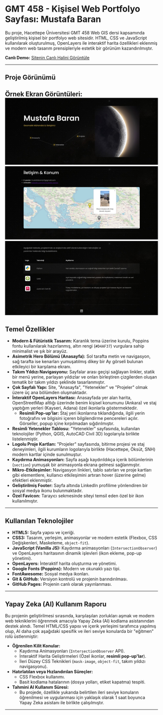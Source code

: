 # GMT 458 - Kişisel Web Portfolyo Sayfası: Mustafa Baran

Bu proje, Hacettepe Üniversitesi GMT 458 Web GIS dersi kapsamında geliştirilmiş kişisel bir portfolyo web sitesidir. HTML, CSS ve JavaScript kullanılarak oluşturulmuş, OpenLayers ile interaktif harita özellikleri eklenmiş ve modern web tasarım prensipleriyle estetik bir görünüm kazandırılmıştır.

**Canlı Demo:** [Sitenin Canlı Halini Görüntüle](https://mustafabtw.github.io/personal_web_page_webgis_mustafa_baran/) 

---

## Proje Görünümü

**Örnek Ekran Görüntüleri:**
![Anasayfa Görünümü](images/screenshot-anasayfa.jpg)
![Harita Detayı](images/screenshot-harita.jpg)
![Yetenekler Tablosu](images/screenshot-yetenekler.jpg)
---

## Temel Özellikler

* **Modern & Fütüristik Tasarım:** Karanlık tema üzerine kurulu, Poppins fontu kullanılarak hazırlanmış, altın rengi (`#D4AF37`) vurgulara sahip minimalist ve şık bir arayüz.
* **Asimetrik Hero Bölümü (Anasayfa):** Sol tarafta metin ve navigasyon, sağ tarafta ise kenarları yumuşatılmış dikey bir Ay görseli bulunan etkileyici bir karşılama ekranı.
* **Takım Yıldızı Navigasyonu:** Sayfalar arası geçişi sağlayan linkler, statik bir menü yerine, parlayan yıldızlar ve onları birleştiren çizgilerden oluşan tematik bir takım yıldızı şeklinde tasarlanmıştır.
* **Çok Sayfalı Yapı:** Site, "Anasayfa", "Yetenekler" ve "Projeler" olmak üzere üç ana bölümden oluşmaktadır.
* **İnteraktif OpenLayers Haritası:** Anasayfada yer alan harita, OpenStreetMap altlığı üzerinde benim kişisel konumunu (Ankara) ve staj yaptığım yerleri (Kayseri, Adana) özel ikonlarla göstermektedir.
    * **Resimli Pop-up'lar:** Staj yeri ikonlarına tıklandığında, ilgili yerin fotoğrafını ve bilgisini içeren bilgilendirme pencereleri açılır. Görseller, popup içine kırpılmadan sığdırılmıştır.
* **Resimli Yetenekler Tablosu:** "Yetenekler" sayfasında, kullanılan teknolojiler (Python, QGIS, AutoCAD Civil 3D) logolarıyla birlikte listelenmiştir.
* **Logolu Proje Kartları:** "Projeler" sayfasında, bitirme projesi ve staj deneyimleri, ilgili kurumların logolarıyla birlikte (Hacettepe, Öksüt, SNH) modern kartlar içinde sunulmuştur.
* **Kaydırma Animasyonları:** Sayfa aşağı kaydırıldıkça içerik bölümlerinin (`section`) yumuşak bir animasyonla ekrana gelmesi sağlanmıştır.
* **Mikro-Etkileşimler:** Navigasyon linkleri, tablo satırları ve proje kartları gibi elementlere, kullanıcı etkileşimini artıran hover (üzerine gelme) efektleri eklenmiştir.
* **Geliştirilmiş Footer:** Sayfa altında LinkedIn profilime yönlendiren bir sosyal medya ikonu bulunmaktadır.
* **Özel Favicon:** Tarayıcı sekmesinde siteyi temsil eden özel bir ikon kullanılmıştır.

---

## Kullanılan Teknolojiler

* **HTML5:** Sayfa yapısı ve içeriği.
* **CSS3:** Tasarım, yerleşim, animasyonlar ve modern estetik (Flexbox, CSS Değişkenleri, Maskeleme, `object-fit`).
* **JavaScript (Vanilla JS):** Kaydırma animasyonları (`IntersectionObserver`) ve OpenLayers haritasının dinamik işlevleri (ikon ekleme, pop-up yönetimi).
* **OpenLayers:** İnteraktif harita oluşturma ve yönetimi.
* **Google Fonts (Poppins):** Modern ve okunaklı yazı tipi.
* **FontAwesome:** Sosyal medya ikonları.
* **Git & GitHub:** Versiyon kontrolü ve projenin barındırılması.
* **GitHub Pages:** Projenin canlı olarak yayınlanması.

---

## Yapay Zeka (AI) Kullanım Raporu

Bu projenin geliştirilmesi sırasında, karşılaşılan zorlukları aşmak ve modern web tekniklerini öğrenmek amacıyla Yapay Zeka (AI) kodlama asistanından destek alındı. Temel HTML/CSS yapısı ve içerik yerleşimi tarafımca yapılmış olup, AI daha çok aşağıdaki spesifik ve ileri seviye konularda bir "eğitmen" rolü üstlenmiştir:

* **Öğrenilen Kilit Konular:**
    * Kaydırma Animasyonları (`IntersectionObserver` API).
    * İnteraktif Harita Geliştirmeleri (Özel ikonlar, **resimli pop-up'lar**).
    * İleri Düzey CSS Teknikleri (`mask-image`, `object-fit`, takım yıldızı navigasyonu).
* **Hatırlatılan veya Hızlandırılan Süreçler:**
    * CSS Flexbox kullanımı.
    * Basit kodlama hatalarının (dosya yolları, etiket kapatma) tespiti.
* **Tahmini AI Kullanım Süresi:**
    * Bu projede, özellikle yukarıda belirtilen ileri seviye konuların öğrenilmesi ve uygulanması için yaklaşık olarak 1 saat boyunca Yapay Zeka asistanı ile birlikte çalışılmıştır.

---